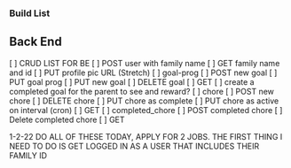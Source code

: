 ### Build List

## Back End
[ ] CRUD LIST FOR BE
    [ ] POST user with family name
    [ ] GET family name and id
    [ ] PUT profile pic URL (Stretch)
    [ ] goal-prog
        [ ] POST new goal
        [ ] PUT goal prog
        [ ] PUT new goal
        [ ] DELETE goal
        [ ] GET
    [ ] create a completed goal for the parent to see and reward?
    [ ] chore
        [ ] POST new chore
        [ ] DELETE chore
        [ ] PUT chore as complete
        [ ] PUT chore as active on interval (cron)
        [ ] GET
    [ ] completed_chore
        [ ] POST completed chore
        [ ] Delete completed chore
        [ ] GET

1-2-22 DO ALL OF THESE TODAY, APPLY FOR 2 JOBS.
THE FIRST THING I NEED TO DO IS GET LOGGED IN AS A USER THAT INCLUDES THEIR FAMILY ID